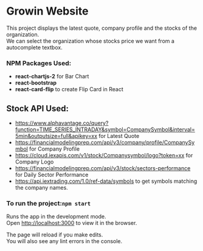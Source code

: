 # Growin Website 

This project displays the latest quote, company profile and the stocks of the organization.<br/>
We can select the organization whose stocks price we want from a autocomplete textbox.

### NPM Packages Used:
- **react-chartjs-2** for Bar Chart
- **react-bootstrap**
- **react-card-flip** to create Flip Card in React

## Stock API Used:
- https://www.alphavantage.co/query?function=TIME_SERIES_INTRADAY&symbol=CompanySymbol&interval=5min&outputsize=full&apikey=xx for Latest Quote 
- https://financialmodelingprep.com/api/v3/company/profile/CompanySymbol for Company Profile
- https://cloud.iexapis.com/v1/stock/Companysymbol/logo?token=xx for Company Logo
- https://financialmodelingprep.com/api/v3/stock/sectors-performance for Daily Sector Performance
- https://api.iextrading.com/1.0/ref-data/symbols to get symbols matching the company names.


### To run the project:`npm start`

Runs the app in the development mode.<br />
Open [http://localhost:3000](http://localhost:3000) to view it in the browser.

The page will reload if you make edits.<br />
You will also see any lint errors in the console.





